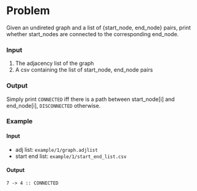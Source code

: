 # Problem

Given an undireted graph and a list of {start_node, end_node} pairs, print whether start_nodes are connected to the corresponding end_node.
### Input
1. The adjacency list of the graph
2. A csv containing the list of start_node, end_node pairs
### Output
Simply print `CONNECTED` iff there is a path between start_node[i] and end_node[i], `DISCONNECTED` otherwise.
### Example
#### Input
* adj list: `example/1/graph.adjlist`
* start end list: `example/1/start_end_list.csv`
#### Output
`7 -> 4 :: CONNECTED`
